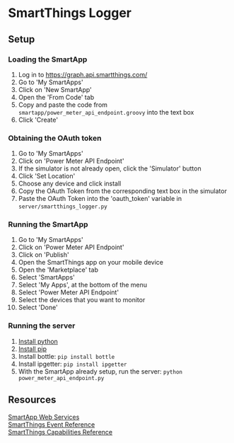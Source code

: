 # SmartThings Logger

## Setup

### Loading the SmartApp

1. Log in to https://graph.api.smartthings.com/
2. Go to 'My SmartApps'
3. Click on 'New SmartApp'
4. Open the 'From Code' tab
5. Copy and paste the code from <code>smartapp/power_meter_api_endpoint.groovy</code> into the text box
6. Click 'Create'

### Obtaining the OAuth token

1. Go to 'My SmartApps'
2. Click on 'Power Meter API Endpoint'
3. If the simulator is not already open, click the 'Simulator' button
4. Click 'Set Location'
5. Choose any device and click install
6. Copy the OAuth Token from the corresponding text box in the simulator
7. Paste the OAuth Token into the 'oauth_token' variable in <code>server/smartthings_logger.py</code>

### Running the SmartApp

1. Go to 'My SmartApps'
2. Click on 'Power Meter API Endpoint'
3. Click on 'Publish'
4. Open the SmartThings app on your mobile device
5. Open the 'Marketplace' tab
6. Select 'SmartApps'
7. Select 'My Apps', at the bottom of the menu
8. Select 'Power Meter API Endpoint'
9. Select the devices that you want to monitor
10. Select 'Done'

### Running the server

1. [Install python](https://www.python.org/downloads/)
2. [Install pip](https://pip.pypa.io/en/stable/installing/)
3. Install bottle: <code>pip install bottle</code>
4. Install ipgetter: <code>pip install ipgetter</code>
5. With the SmartApp already setup, run the server: <code>python power_meter_api_endpoint.py</code>

## Resources

[SmartApp Web Services](http://docs.smartthings.com/en/latest/smartapp-web-services-developers-guide/) <br>
[SmartThings Event Reference](http://docs.smartthings.com/en/latest/ref-docs/event-ref.html#event-ref) <br>
[SmartThings Capabilities Reference](http://docs.smartthings.com/en/latest/capabilities-reference.html#capabilities-taxonomy) <br>
